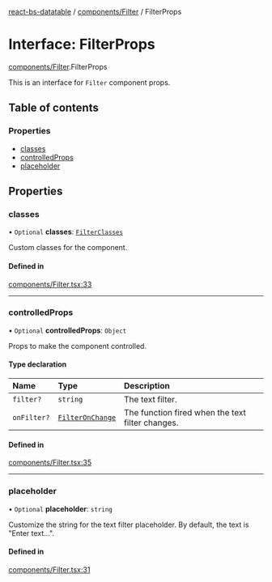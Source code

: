 [react-bs-datatable](../README.md) / [components/Filter](../modules/components_Filter.md) / FilterProps

# Interface: FilterProps

[components/Filter](../modules/components_Filter.md).FilterProps

This is an interface for `Filter` component props.

## Table of contents

### Properties

- [classes](components_Filter.FilterProps.md#classes)
- [controlledProps](components_Filter.FilterProps.md#controlledprops)
- [placeholder](components_Filter.FilterProps.md#placeholder)

## Properties

### classes

• `Optional` **classes**: [`FilterClasses`](components_Filter.FilterClasses.md)

Custom classes for the component.

#### Defined in

[components/Filter.tsx:33](https://github.com/imballinst/react-bs-datatable/blob/c9aa1a4/src/components/Filter.tsx#L33)

___

### controlledProps

• `Optional` **controlledProps**: `Object`

Props to make the component controlled.

#### Type declaration

| Name | Type | Description |
| :------ | :------ | :------ |
| `filter?` | `string` | The text filter. |
| `onFilter?` | [`FilterOnChange`](../modules/helpers_types.md#filteronchange) | The function fired when the text filter changes. |

#### Defined in

[components/Filter.tsx:35](https://github.com/imballinst/react-bs-datatable/blob/c9aa1a4/src/components/Filter.tsx#L35)

___

### placeholder

• `Optional` **placeholder**: `string`

Customize the string for the text filter placeholder.
By default, the text is "Enter text...".

#### Defined in

[components/Filter.tsx:31](https://github.com/imballinst/react-bs-datatable/blob/c9aa1a4/src/components/Filter.tsx#L31)
